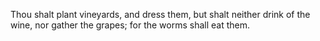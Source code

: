 Thou shalt plant vineyards, and dress them, but shalt neither drink of the wine, nor gather the grapes; for the worms shall eat them.
